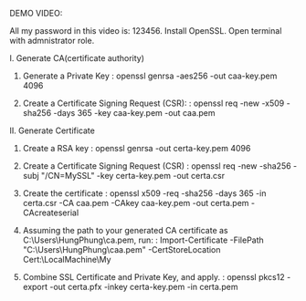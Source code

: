 DEMO VIDEO: 

All my password in this video is: 123456. Install OpenSSL. Open terminal with admnistrator role.

I. Generate CA(certificate authority)
1. Generate a Private Key
:  openssl genrsa -aes256 -out caa-key.pem 4096

2. Create a Certificate Signing Request (CSR):
:  openssl req -new -x509 -sha256 -days 365 -key caa-key.pem -out caa.pem

II. Generate Certificate
1. Create a RSA key
:  openssl genrsa -out certa-key.pem 4096

2. Create a Certificate Signing Request (CSR)
:  openssl req -new -sha256 -subj "/CN=MySSL" -key certa-key.pem -out certa.csr

3. Create the certificate
:  openssl x509 -req -sha256 -days 365 -in certa.csr -CA caa.pem -CAkey caa-key.pem -out certa.pem -CAcreateserial

4. Assuming the path to your generated CA certificate as C:\Users\HungPhung\ca.pem, run: 
:  Import-Certificate -FilePath "C:\Users\HungPhung\caa.pem" -CertStoreLocation Cert:\LocalMachine\My

5. Combine SSL Certificate and Private Key, and apply.
:  openssl pkcs12 -export -out certa.pfx -inkey certa-key.pem -in certa.pem

